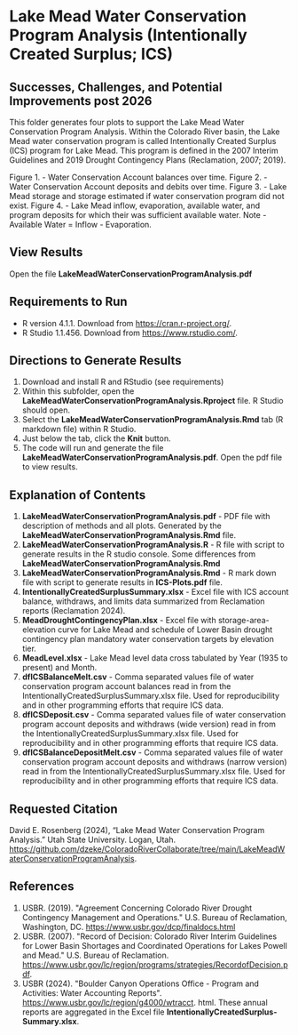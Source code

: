 # Lake Mead Water Conservation Program Analysis (Intentionally Created Surplus; ICS)
## Successes, Challenges, and Potential Improvements post 2026

This folder generates four plots to support the Lake Mead Water Conservation Program Analysis. Within the Colorado River basin, the Lake Mead water conservation program is called Intentionally Created Surplus (ICS) program for Lake Mead. This program is defined in the 2007 Interim Guidelines and 2019 Drought Contingency Plans (Reclamation, 2007; 2019).

Figure 1. - Water Conservation Account balances over time.
Figure 2. - Water Conservation Account deposits and debits over time.
Figure 3. - Lake Mead storage and storage estimated if water conservation program did not exist.
Figure 4. - Lake Mead inflow, evaporation, available water, and program deposits for which their was sufficient available water.
Note - Available Water = Inflow - Evaporation.

## View Results
Open the file **LakeMeadWaterConservationProgramAnalysis.pdf**

## Requirements to Run
* R version 4.1.1. Download from https://cran.r-project.org/.
* R Studio 1.1.456. Download from https://www.rstudio.com/.

## Directions to Generate Results
1. Download and install R and RStudio (see requirements)
1. Within this subfolder, open the **LakeMeadWaterConservationProgramAnalysis.Rproject** file. R Studio should open.
1. Select the **LakeMeadWaterConservationProgramAnalysis.Rmd** tab (R markdown file) within R Studio.
1. Just below the tab, click the **Knit** button.
1. The code will run and generate the file **LakeMeadWaterConservationProgramAnalysis.pdf**. Open the pdf file to view results.

## Explanation of Contents
1. **LakeMeadWaterConservationProgramAnalysis.pdf** - PDF file with description of methods and all plots. Generated by the **LakeMeadWaterConservationProgramAnalysis.Rmd** file.
1. **LakeMeadWaterConservationProgramAnalysis.R** - R file with script to generate results in the R studio console. Some differences from **LakeMeadWaterConservationProgramAnalysis.Rmd**
1. **LakeMeadWaterConservationProgramAnalysis.Rmd** - R mark down file with script to generate results in **ICS-Plots.pdf** file.
1. **IntentionallyCreatedSurplusSummary.xlsx** - Excel file with ICS account balance, withdraws, and limits data summarized from Reclamation reports (Reclamation 2024).
1. **MeadDroughtContingencyPlan.xlsx** - Excel file with storage-area-elevation curve for Lake Mead and schedule of Lower Basin drought contingency plan mandatory water conservation targets by elevation tier.
1. **MeadLevel.xlsx** - Lake Mead level data cross tabulated by Year (1935 to present) and Month.
1. **dfICSBalanceMelt.csv** - Comma separated values file of water conservation program account balances read in from the IntentionallyCreatedSurplusSummary.xlsx file. Used for reproducibility and in other programming efforts that require ICS data.
1. **dfICSDeposit.csv** - Comma separated values file of water conservation program account deposits and withdraws (wide version) read in from the IntentionallyCreatedSurplusSummary.xlsx file. Used for reproducibility and in other programming efforts that require ICS data.
1. **dfICSBalanceDepositMelt.csv** - Comma separated values file of water conservation program account deposits and withdraws (narrow version) read in from the IntentionallyCreatedSurplusSummary.xlsx file. Used for reproducibility and in other programming efforts that require ICS data.

## Requested Citation
David E. Rosenberg (2024), “Lake Mead Water Conservation Program Analysis.” Utah
State University. Logan, Utah. https://github.com/dzeke/ColoradoRiverCollaborate/tree/main/LakeMeadWaterConservationProgramAnalysis.
## References
1. USBR. (2019). "Agreement Concerning Colorado River Drought Contingency Management and Operations." U.S. Bureau of Reclamation, Washington, DC. https://www.usbr.gov/dcp/finaldocs.html
1. USBR. (2007). "Record of Decision: Colorado River Interim Guidelines for Lower Basin Shortages and Coordinated Operations for Lakes Powell and Mead." U.S. Bureau of Reclamation. https://www.usbr.gov/lc/region/programs/strategies/RecordofDecision.pdf.
1. USBR (2024). "Boulder Canyon Operations Office - Program and Activities: Water Accounting Reports". https://www.usbr.gov/lc/region/g4000/wtracct.
html. These annual reports are aggregated in the Excel file **IntentionallyCreatedSurplus-Summary.xlsx**.
